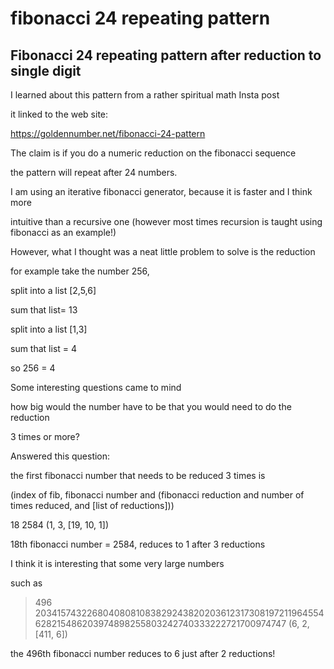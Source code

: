 # fibonacci 24 repeating pattern

## Fibonacci 24 repeating pattern after reduction to single digit

I learned about this pattern from a rather spiritual math Insta post

it linked to the web site:

https://goldennumber.net/fibonacci-24-pattern


The claim is if you do a numeric reduction on the fibonacci sequence

the pattern will repeat after 24 numbers.

I am using an iterative fibonacci generator, because it is faster and I think more

intuitive than a recursive one (however most times recursion is taught using fibonacci as an example!)

However, what I thought was a neat little problem to solve is the reduction

for example take the number 256, 

split into a list [2,5,6]

sum that list= 13

split into a list [1,3]

sum that list = 4

so 256 = 4

Some interesting questions came to mind

how big would the number have to be that you would need to do the reduction

3 times or more?



Answered this question: 

the first fibonacci number that needs to be reduced 3 times is

(index of fib, fibonacci number and (fibonacci reduction and number of times reduced, and [list of reductions]))

18 2584 (1, 3, [19, 10, 1])

18th fibonacci number = 2584, reduces to 1 after 3 reductions

I think it is interesting that some very large numbers 

such as 

> 496 20341574322680408081083829243820203612317308197211964554628215486203974898255803242740333222721700974747 (6, 2, [411, 6])

the 496th fibonacci number reduces to 6 just after 2 reductions!



